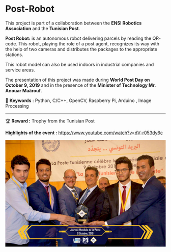 # Post-Robot

This project is part of a collaboration between the **ENSI Robotics Association** and the **Tunisian Post**.

**Post Robot:** is an autonomous robot delivering parcels by reading the QR-code. This robot, playing the role of a post agent, recognizes its way with the help of two cameras and distributes the packages to the appropriate stations.

This robot model can also be used indoors in industrial companies and service areas.

The presentation of this project was made during **World Post Day on October 9, 2019** and in the presence of the **Minister of Technology Mr. Anouar Maârouf**.


📍 **Keywords** : Python, C/C++, OpenCV, Raspberry Pi, Arduino , Image Processing

<hr>


🏆 **Reward :** 
Trophy from the Tunisian Post

**Highlights of the event :** https://www.youtube.com/watch?v=dV-r053dy6c

<img src="1.jpg">

